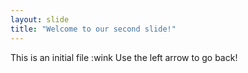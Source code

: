 ```yaml
---
layout: slide
title: "Welcome to our second slide!"
---
```

This is an initial file :wink
Use the left arrow to go back!
